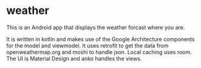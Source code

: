 # weather

This is an Android app that displays the weather forcast where you are.

It is written in kotlin and makes use of the Google Architecture components for the model and viewmodel.
It uses retrofit to get the data from openweathermap.org and moshi to handle json.
Local caching uses room.
The UI is Material Design and anko handles the views.
